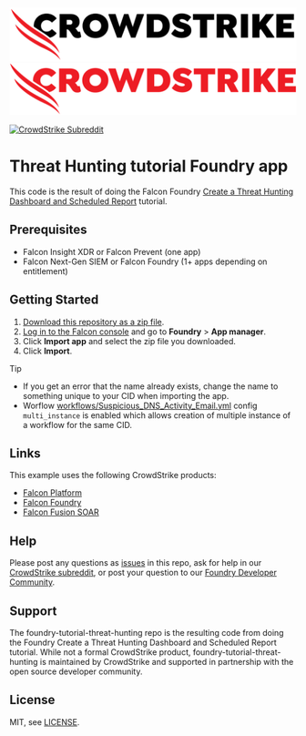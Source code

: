 ![CrowdStrike](/images/cs-logo.png#gh-light-mode-only)
![CrowdStrike](/images/cs-logo-red.png#gh-dark-mode-only)

[![CrowdStrike Subreddit](https://img.shields.io/badge/-r%2Fcrowdstrike-white?logo=reddit&labelColor=gray&link=https%3A%2F%2Freddit.com%2Fr%2Fcrowdstrike)](https://reddit.com/r/crowdstrike)<br/>

# Threat Hunting tutorial Foundry app

This code is the result of doing the Falcon Foundry [Create a Threat Hunting Dashboard and Scheduled Report](https://falcon.crowdstrike.com/documentation/page/t2de2d0b/create-a-threat-hunting-dashboard-and-scheduled-report) tutorial.

## Prerequisites

- Falcon Insight XDR or Falcon Prevent (one app)
- Falcon Next-Gen SIEM or Falcon Foundry (1+ apps depending on entitlement)

## Getting Started

1. [Download this repository as a zip file](https://github.com/CrowdStrike/foundry-tutorial-threat-hunting/archive/refs/heads/main.zip).
2. [Log in to the Falcon console](https://falcon.crowdstrike.com/login?unilogin=true) and go to **Foundry** > **App manager**.
3. Click **Import app** and select the zip file you downloaded.
4. Click **Import**.

> [!TIP]
> * If you get an error that the name already exists, change the name to something unique to your CID when importing the app.
> * Worflow [workflows/Suspicious_DNS_Activity_Email.yml](workflows/Suspicious_DNS_Activity_Email.yml) config `multi_instance` is enabled which allows creation of multiple instance of a workflow for the same CID. 

## Links

This example uses the following CrowdStrike products:

* [Falcon Platform](https://www.crowdstrike.com/platform/)
* [Falcon Foundry](https://www.crowdstrike.com/platform/next-gen-siem/falcon-foundry/)
* [Falcon Fusion SOAR](https://www.crowdstrike.com/platform/next-gen-siem/falcon-fusion/)

## Help

Please post any questions as [issues](https://github.com/CrowdStrike/foundry-tutorial-threat-hunting/issues) in this repo, ask for help in our [CrowdStrike subreddit](https://www.reddit.com/r/crowdstrike/), or post your question to our [Foundry Developer Community](https://community.crowdstrike.com/groups/foundry-developer-community-82).

## Support

The foundry-tutorial-threat-hunting repo is the resulting code from doing the Foundry Create a Threat Hunting Dashboard and Scheduled Report tutorial. While not a formal CrowdStrike product, foundry-tutorial-threat-hunting is maintained by CrowdStrike and supported in partnership with the open source developer community.

## License

MIT, see [LICENSE](LICENSE).
